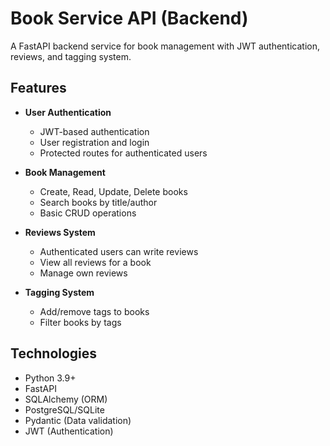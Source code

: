 # Book Service API (Backend)

A FastAPI backend service for book management with JWT authentication, reviews, and tagging system.

## Features

- **User Authentication**
  - JWT-based authentication
  - User registration and login
  - Protected routes for authenticated users

- **Book Management**
  - Create, Read, Update, Delete books
  - Search books by title/author
  - Basic CRUD operations

- **Reviews System**
  - Authenticated users can write reviews
  - View all reviews for a book
  - Manage own reviews

- **Tagging System**
  - Add/remove tags to books
  - Filter books by tags

## Technologies

- Python 3.9+
- FastAPI
- SQLAlchemy (ORM)
- PostgreSQL/SQLite
- Pydantic (Data validation)
- JWT (Authentication)
